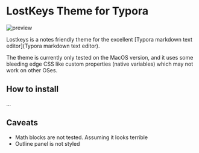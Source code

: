 # LostKeys Theme for Typora

![preview](/Users/Fredrik/Sites/typora-lostkeys-theme/preview.png)

Lostkeys is a notes friendly theme for the excellent [Typora markdown text editor](Typora markdown text editor).

The theme is currently only tested on the MacOS version, and it uses some bleeding edge CSS like custom properties (native variables) which may not work on other OSes.

## How to install

...

## Caveats

* Math blocks are not tested. Assuming it looks terrible
* Outline panel is not styled